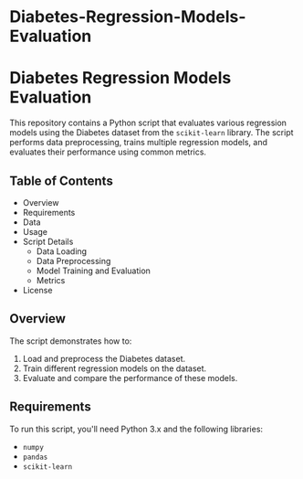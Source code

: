 # Diabetes-Regression-Models-Evaluation

# Diabetes Regression Models Evaluation

This repository contains a Python script that evaluates various regression models using the Diabetes dataset from the `scikit-learn` library. The script performs data preprocessing, trains multiple regression models, and evaluates their performance using common metrics.

## Table of Contents

- Overview
- Requirements
- Data
- Usage
- Script Details
  - Data Loading
  - Data Preprocessing
  - Model Training and Evaluation
  - Metrics
- License

## Overview

The script demonstrates how to:

1. Load and preprocess the Diabetes dataset.
2. Train different regression models on the dataset.
3. Evaluate and compare the performance of these models.

## Requirements

To run this script, you'll need Python 3.x and the following libraries:

- `numpy`
- `pandas`
- `scikit-learn`

